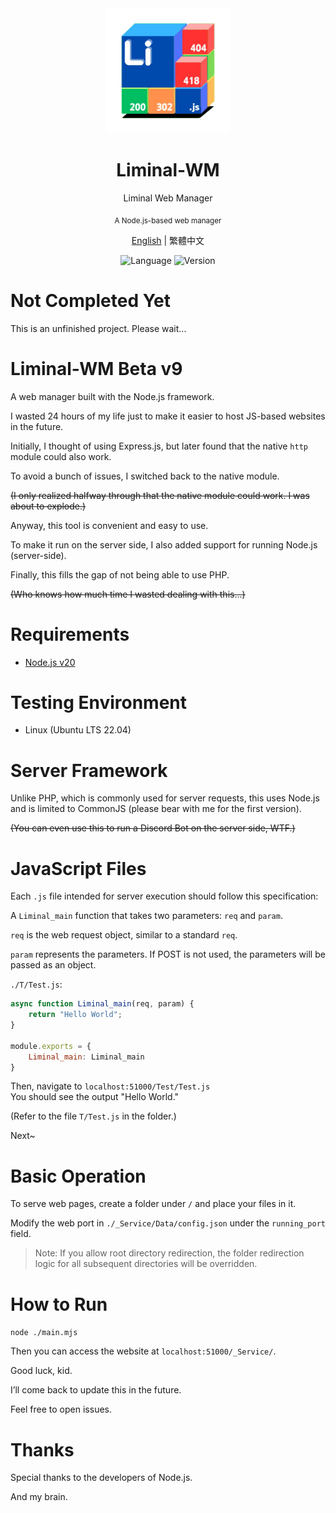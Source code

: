 <div align="center">
<img src="./_Service/Web/Logo.png" width="200px">
<h1>Liminal-WM</h1>
<p>Liminal Web Manager</p>
<sub>A Node.js-based web manager</sub>
<p></p>
</div>

<div align="center">

[English](readme_en.md) | 繁體中文

![Language](https://badgen.net/badge/Language/Javascript/orange)
![Version](https://badgen.net/badge/Node%20Version/v20.17.0/green)

</div>

# Not Completed Yet
This is an unfinished project. Please wait...

# Liminal-WM Beta v9

A web manager built with the Node.js framework.

I wasted 24 hours of my life just to make it easier to host JS-based websites in the future.

Initially, I thought of using Express.js, but later found that the native `http` module could also work.

To avoid a bunch of issues, I switched back to the native module.

~~(I only realized halfway through that the native module could work. I was about to explode.)~~

Anyway, this tool is convenient and easy to use.

To make it run on the server side, I also added support for running Node.js (server-side).

Finally, this fills the gap of not being able to use PHP.

~~(Who knows how much time I wasted dealing with this...)~~

# Requirements
- [Node.js v20](https://nodejs.org/en)

# Testing Environment
- Linux (Ubuntu LTS 22.04)

# Server Framework
Unlike PHP, which is commonly used for server requests, this uses Node.js and is limited to CommonJS (please bear with me for the first version).

~~(You can even use this to run a Discord Bot on the server side, WTF.)~~

# JavaScript Files
Each `.js` file intended for server execution should follow this specification:

A `Liminal_main` function that takes two parameters: `req` and `param`.

`req` is the web request object, similar to a standard `req`.

`param` represents the parameters. If POST is not used, the parameters will be passed as an object.

`./T/Test.js`:
```js
async function Liminal_main(req, param) {
	return "Hello World";
}

module.exports = {
	Liminal_main: Liminal_main
}
```

Then, navigate to `localhost:51000/Test/Test.js`  
You should see the output "Hello World."

(Refer to the file `T/Test.js` in the folder.)

Next~

# Basic Operation

To serve web pages, create a folder under `/` and place your files in it.

Modify the web port in `./_Service/Data/config.json` under the `running_port` field.

> Note: If you allow root directory redirection, the folder redirection logic for all subsequent directories will be overridden.

# How to Run
``node ./main.mjs``

Then you can access the website at `localhost:51000/_Service/`.

Good luck, kid.

I’ll come back to update this in the future.

Feel free to open issues.

# Thanks
Special thanks to the developers of Node.js.

And my brain.